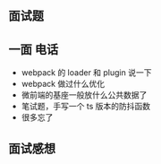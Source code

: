 ## 面试题

## 一面 电话

- webpack 的 loader 和 plugin 说一下
- webpack 做过什么优化
- 微前端的基座一般放什么公共数据了
- 笔试题，手写一个 ts 版本的防抖函数
- 很多忘了

## 面试感想
